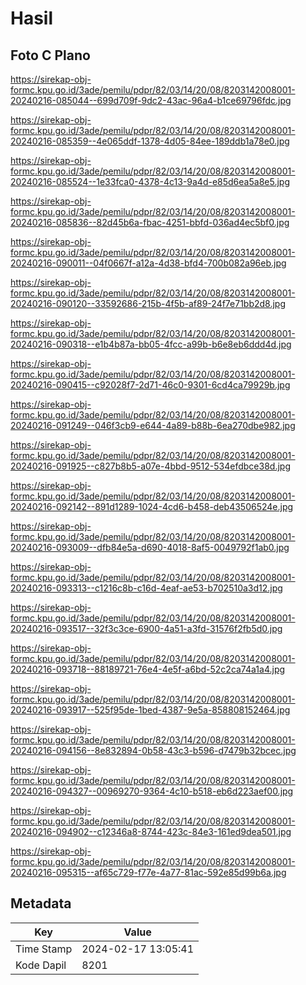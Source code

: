 # Hasil

## Foto C Plano

https://sirekap-obj-formc.kpu.go.id/3ade/pemilu/pdpr/82/03/14/20/08/8203142008001-20240216-085044--699d709f-9dc2-43ac-96a4-b1ce69796fdc.jpg

https://sirekap-obj-formc.kpu.go.id/3ade/pemilu/pdpr/82/03/14/20/08/8203142008001-20240216-085359--4e065ddf-1378-4d05-84ee-189ddb1a78e0.jpg

https://sirekap-obj-formc.kpu.go.id/3ade/pemilu/pdpr/82/03/14/20/08/8203142008001-20240216-085524--1e33fca0-4378-4c13-9a4d-e85d6ea5a8e5.jpg

https://sirekap-obj-formc.kpu.go.id/3ade/pemilu/pdpr/82/03/14/20/08/8203142008001-20240216-085836--82d45b6a-fbac-4251-bbfd-036ad4ec5bf0.jpg

https://sirekap-obj-formc.kpu.go.id/3ade/pemilu/pdpr/82/03/14/20/08/8203142008001-20240216-090011--04f0667f-a12a-4d38-bfd4-700b082a96eb.jpg

https://sirekap-obj-formc.kpu.go.id/3ade/pemilu/pdpr/82/03/14/20/08/8203142008001-20240216-090120--33592686-215b-4f5b-af89-24f7e71bb2d8.jpg

https://sirekap-obj-formc.kpu.go.id/3ade/pemilu/pdpr/82/03/14/20/08/8203142008001-20240216-090318--e1b4b87a-bb05-4fcc-a99b-b6e8eb6ddd4d.jpg

https://sirekap-obj-formc.kpu.go.id/3ade/pemilu/pdpr/82/03/14/20/08/8203142008001-20240216-090415--c92028f7-2d71-46c0-9301-6cd4ca79929b.jpg

https://sirekap-obj-formc.kpu.go.id/3ade/pemilu/pdpr/82/03/14/20/08/8203142008001-20240216-091249--046f3cb9-e644-4a89-b88b-6ea270dbe982.jpg

https://sirekap-obj-formc.kpu.go.id/3ade/pemilu/pdpr/82/03/14/20/08/8203142008001-20240216-091925--c827b8b5-a07e-4bbd-9512-534efdbce38d.jpg

https://sirekap-obj-formc.kpu.go.id/3ade/pemilu/pdpr/82/03/14/20/08/8203142008001-20240216-092142--891d1289-1024-4cd6-b458-deb43506524e.jpg

https://sirekap-obj-formc.kpu.go.id/3ade/pemilu/pdpr/82/03/14/20/08/8203142008001-20240216-093009--dfb84e5a-d690-4018-8af5-0049792f1ab0.jpg

https://sirekap-obj-formc.kpu.go.id/3ade/pemilu/pdpr/82/03/14/20/08/8203142008001-20240216-093313--c1216c8b-c16d-4eaf-ae53-b702510a3d12.jpg

https://sirekap-obj-formc.kpu.go.id/3ade/pemilu/pdpr/82/03/14/20/08/8203142008001-20240216-093517--32f3c3ce-6900-4a51-a3fd-31576f2fb5d0.jpg

https://sirekap-obj-formc.kpu.go.id/3ade/pemilu/pdpr/82/03/14/20/08/8203142008001-20240216-093718--88189721-76e4-4e5f-a6bd-52c2ca74a1a4.jpg

https://sirekap-obj-formc.kpu.go.id/3ade/pemilu/pdpr/82/03/14/20/08/8203142008001-20240216-093917--525f95de-1bed-4387-9e5a-858808152464.jpg

https://sirekap-obj-formc.kpu.go.id/3ade/pemilu/pdpr/82/03/14/20/08/8203142008001-20240216-094156--8e832894-0b58-43c3-b596-d7479b32bcec.jpg

https://sirekap-obj-formc.kpu.go.id/3ade/pemilu/pdpr/82/03/14/20/08/8203142008001-20240216-094327--00969270-9364-4c10-b518-eb6d223aef00.jpg

https://sirekap-obj-formc.kpu.go.id/3ade/pemilu/pdpr/82/03/14/20/08/8203142008001-20240216-094902--c12346a8-8744-423c-84e3-161ed9dea501.jpg

https://sirekap-obj-formc.kpu.go.id/3ade/pemilu/pdpr/82/03/14/20/08/8203142008001-20240216-095315--af65c729-f77e-4a77-81ac-592e85d99b6a.jpg


## Metadata

| Key        | Value               |
| ---------- | ------------------- |
| Time Stamp | 2024-02-17 13:05:41 |
| Kode Dapil | 8201                |



